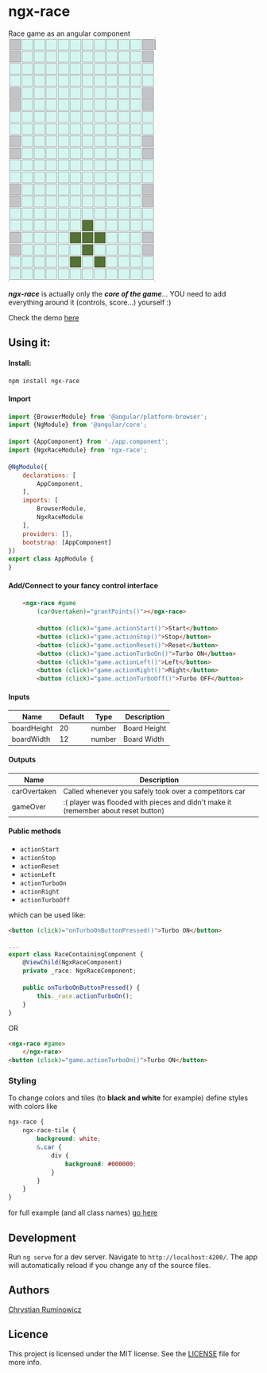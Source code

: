 # ngx-race

Race game as an angular component  
![Race Demo](https://github.com/chrum/ngx-race/blob/master/assets/race.gif)

***ngx-race*** is actually only the ***core of the game***... YOU need to add everything around it (controls, score...)  yourself :)


Check the demo [here](http://chrum.it/pages/ngx-race)

## Using it:
#### Install:
```bash
npm install ngx-race
```

#### Import
```javascript
import {BrowserModule} from '@angular/platform-browser';
import {NgModule} from '@angular/core';

import {AppComponent} from './app.component';
import {NgxRaceModule} from 'ngx-race';

@NgModule({
    declarations: [
        AppComponent,
    ],
    imports: [
        BrowserModule,
        NgxRaceModule
    ],
    providers: [],
    bootstrap: [AppComponent]
})
export class AppModule {
}
```

#### Add/Connect to your fancy control interface
```html
    <ngx-race #game
        (carOvertaken)="grantPoints()"></ngx-race>

        <button (click)="game.actionStart()">Start</button>
        <button (click)="game.actionStop()">Stop</button>
        <button (click)="game.actionReset()">Reset</button>
        <button (click)="game.actionTurboOn()">Turbo ON</button>
        <button (click)="game.actionLeft()">Left</button>
        <button (click)="game.actionRight()">Right</button>
        <button (click)="game.actionTurboOff()">Turbo OFF</button>
```

#### Inputs

Name  | Default | Type    | Description
--- |---------|---------| ---
boardHeight | 20      | number  | Board Height
boardWidth | 12      | number | Board Width

#### Outputs

Name  | Description
--- | ---
carOvertaken | Called whenever you safely took over a competitors car
gameOver | :( player was flooded with pieces and didn't make it (remember about reset button)

#### Public methods
- `actionStart`
- `actionStop`
- `actionReset`
- `actionLeft`
- `actionTurboOn`
- `actionRight`
- `actionTurboOff`

which can be used like:
```html
<button (click)="onTurboOnButtonPressed()">Turbo ON</button>
```
```typescript
...
export class RaceContainingComponent {
    @ViewChild(NgxRaceComponent)
    private _race: NgxRaceComponent;

    public onTurboOnButtonPressed() {
        this._race.actionTurboOn();
    }
}
```
OR
```html
<ngx-race #game>
    </ngx-race>
<button (click)="game.actionTurboOn()">Turbo ON</button>
```

### Styling

To change colors and tiles (to **black and white** for example) define styles with colors like
```scss
ngx-race {
    ngx-race-tile {
        background: white;
        &.car {
            div {
                background: #000000;
            }
        }
    }
}
```
for full example (and all class names) [go here](https://github.com/chrum/ngx-race/blob/master/projects/ngx-race-app/src/styles.scss)

## Development


Run `ng serve` for a dev server. Navigate to `http://localhost:4200/`. The app will automatically reload if you change any of the source files.

## Authors

[Chrystian Ruminowicz](http://chrum.it)

## Licence

This project is licensed under the MIT license. See the [LICENSE](LICENSE) file for more info.

